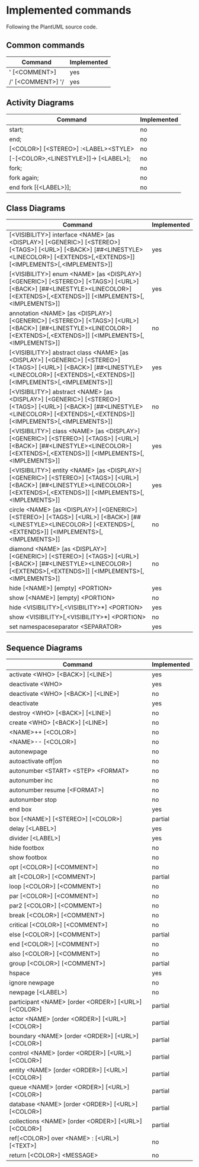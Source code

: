 # Implemented commands

Following the PlantUML source code.

## Common commands

| Command            | Implemented |
| ------------------ | ----------- |
| ' [\<COMMENT>]     | yes         |
| /' [\<COMMENT>] '/ | yes         |

## Activity Diagrams
| Command                                  | Implemented |
| ---------------------------------------- | ----------- |
| start;                                   | no          |
| end;                                     | no          |
| [\<COLOR>] [\<STEREO>] :\<LABEL>\<STYLE> | no          |
| [-[\<COLOR>,\<LINESTYLE>]]-> [\<LABEL>]; | no          |
| fork;                                    | no          |
| fork again;                              | no          |
| end fork [{\<LABEL>}];                   | no          |

## Class Diagrams
| Command                                                                                                                                                                                             | Implemented |
| --------------------------------------------------------------------------------------------------------------------------------------------------------------------------------------------------- | ----------- |
| [\<VISIBILITY>] interface \<NAME> [as \<DISPLAY>] [\<GENERIC>] [\<STEREO>] [\<TAGS>] [\<URL>] [\<BACK>] [##\<LINESTYLE>\<LINECOLOR>] [\<EXTENDS>[,\<EXTENDS>]] [\<IMPLEMENTS>[,\<IMPLEMENTS>]]      | yes         |
| [\<VISIBILITY>] enum \<NAME> [as \<DISPLAY>] [\<GENERIC>] [\<STEREO>] [\<TAGS>] [\<URL>] [\<BACK>] [##\<LINESTYLE>\<LINECOLOR>] [\<EXTENDS>[,\<EXTENDS>]] [\<IMPLEMENTS>[,\<IMPLEMENTS>]]           | yes         |
| annotation \<NAME> [as \<DISPLAY>] [\<GENERIC>] [\<STEREO>] [\<TAGS>]  [\<URL>] [\<BACK>] [##\<LINESTYLE>\<LINECOLOR>] [\<EXTENDS>[,\<EXTENDS>]] [\<IMPLEMENTS>[,\<IMPLEMENTS>]]                    | no          |
| [\<VISIBILITY>] abstract class \<NAME> [as \<DISPLAY>] [\<GENERIC>] [\<STEREO>] [\<TAGS>] [\<URL>] [\<BACK>] [##\<LINESTYLE>\<LINECOLOR>] [\<EXTENDS>[,\<EXTENDS>]] [\<IMPLEMENTS>[,\<IMPLEMENTS>]] | yes         |
| [\<VISIBILITY>] abstract \<NAME> [as \<DISPLAY>] [\<GENERIC>] [\<STEREO>] [\<TAGS>] [\<URL>] [\<BACK>] [##\<LINESTYLE>\<LINECOLOR>] [\<EXTENDS>[,\<EXTENDS>]] [\<IMPLEMENTS>[,\<IMPLEMENTS>]]       | no          |
| [\<VISIBILITY>] class \<NAME> [as \<DISPLAY>] [\<GENERIC>] [\<STEREO>] [\<TAGS>] [\<URL>] [\<BACK>] [##\<LINESTYLE>\<LINECOLOR>] [\<EXTENDS>[,\<EXTENDS>]] [\<IMPLEMENTS>[,\<IMPLEMENTS>]]          | yes         |
| [\<VISIBILITY>] entity \<NAME> [as \<DISPLAY>] [\<GENERIC>] [\<STEREO>] [\<TAGS>] [\<URL>] [\<BACK>] [##\<LINESTYLE>\<LINECOLOR>] [\<EXTENDS>[,\<EXTENDS>]] [\<IMPLEMENTS>[,\<IMPLEMENTS>]]         | yes         |
| circle \<NAME> [as \<DISPLAY>] [\<GENERIC>] [\<STEREO>] [\<TAGS>] [\<URL>] [\<BACK>] [##\<LINESTYLE>\<LINECOLOR>] [\<EXTENDS>[,\<EXTENDS>]] [\<IMPLEMENTS>[,\<IMPLEMENTS>]]                         | no          |
| diamond \<NAME> [as \<DISPLAY>] [\<GENERIC>] [\<STEREO>] [\<TAGS>] [\<URL>] [\<BACK>] [##\<LINESTYLE>\<LINECOLOR>] [\<EXTENDS>[,\<EXTENDS>]] [\<IMPLEMENTS>[,\<IMPLEMENTS>]]                        | no          |
| hide [\<NAME>] [empty] \<PORTION>                                                                                                                                                                   | yes         |
| show [\<NAME>] [empty] \<PORTION>                                                                                                                                                                   | no          |
| hide \<VISIBILITY>[,\<VISIBILITY>*] \<PORTION>                                                                                                                                                      | yes         |
| show \<VISIBILITY>[,\<VISIBILITY>*] \<PORTION>                                                                                                                                                      | no          |
| set namespaceseparator \<SEPARATOR>                                                                                                                                                                 | yes         |

## Sequence Diagrams

| Command                                                  | Implemented |
| -------------------------------------------------------- | ----------- |
| activate \<WHO> [\<BACK>] [\<LINE>]                      | yes         |
| deactivate \<WHO>                                        | yes         |
| deactivate \<WHO> [\<BACK>] [\<LINE>]                    | no          |
| deactivate                                               | yes         |
| destroy \<WHO> [\<BACK>] [\<LINE>]                       | no          |
| create \<WHO> [\<BACK>] [\<LINE>]                        | no          |
| \<NAME>++ [\<COLOR>]                                     | no          |
| \<NAME>-- [\<COLOR>]                                     | no          |
| autonewpage                                              | no          |
| autoactivate off\|on                                     | no          |
| autonumber \<START> \<STEP> \<FORMAT>                    | no          |
| autonumber inc                                           | no          |
| autonumber resume [\<FORMAT>]                            | no          |
| autonumber stop                                          | no          |
| end box                                                  | yes         |
| box [\<NAME>] [\<STEREO>] [\<COLOR>]                     | partial     |
| delay [\<LABEL>]                                         | yes         |
| divider [\<LABEL>]                                       | yes         |
| hide footbox                                             | no          |
| show footbox                                             | no          |
| opt [\<COLOR>] [\<COMMENT>]                              | no          |
| alt [\<COLOR>] [\<COMMENT>]                              | partial     |
| loop [\<COLOR>] [\<COMMENT>]                             | no          |
| par [\<COLOR>] [\<COMMENT>]                              | no          |
| par2 [\<COLOR>] [\<COMMENT>]                             | no          |
| break [\<COLOR>] [\<COMMENT>]                            | no          |
| critical [\<COLOR>] [\<COMMENT>]                         | no          |
| else [\<COLOR>] [\<COMMENT>]                             | partial     |
| end [\<COLOR>] [\<COMMENT>]                              | no          |
| also [\<COLOR>] [\<COMMENT>]                             | no          |
| group [\<COLOR>] [\<COMMENT>]                            | partial     |
| hspace                                                   | yes         |
| ignore newpage                                           | no          |
| newpage [\<LABEL>]                                       | no          |
| participant \<NAME> [order \<ORDER>] [\<URL>] [\<COLOR>] | partial     |
| actor \<NAME> [order \<ORDER>] [\<URL>] [\<COLOR>]       | partial     |
| boundary \<NAME> [order \<ORDER>] [\<URL>] [\<COLOR>]    | partial     |
| control \<NAME> [order \<ORDER>] [\<URL>] [\<COLOR>]     | partial     |
| entity \<NAME> [order \<ORDER>] [\<URL>] [\<COLOR>]      | partial     |
| queue \<NAME> [order \<ORDER>] [\<URL>] [\<COLOR>]       | partial     |
| database \<NAME> [order \<ORDER>] [\<URL>] [\<COLOR>]    | partial     |
| collections \<NAME> [order \<ORDER>] [\<URL>] [\<COLOR>] | partial     |
| ref[\<COLOR>] over \<NAME> : [\<URL>] [\<TEXT>]          | no          |
| return [\<COLOR>] \<MESSAGE>                             | no          |
